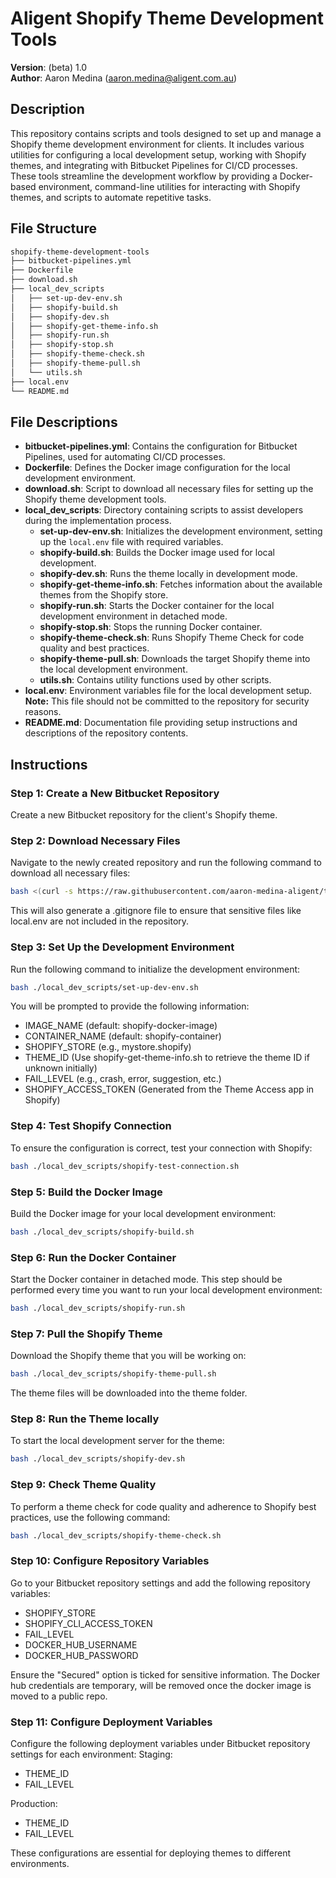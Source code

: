 # Aligent Shopify Theme Development Tools

**Version**: (beta) 1.0  
**Author**: Aaron Medina (aaron.medina@aligent.com.au)

## Description

This repository contains scripts and tools designed to set up and manage a Shopify theme development environment for clients. It includes various utilities for configuring a local development setup, working with Shopify themes, and integrating with Bitbucket Pipelines for CI/CD processes. These tools streamline the development workflow by providing a Docker-based environment, command-line utilities for interacting with Shopify themes, and scripts to automate repetitive tasks.

## File Structure

```bash
shopify-theme-development-tools
├── bitbucket-pipelines.yml
├── Dockerfile
├── download.sh
├── local_dev_scripts
│   ├── set-up-dev-env.sh
│   ├── shopify-build.sh
│   ├── shopify-dev.sh
│   ├── shopify-get-theme-info.sh
│   ├── shopify-run.sh
│   ├── shopify-stop.sh
│   ├── shopify-theme-check.sh
│   ├── shopify-theme-pull.sh
│   └── utils.sh
├── local.env
└── README.md
```

## File Descriptions

- **bitbucket-pipelines.yml**: Contains the configuration for Bitbucket Pipelines, used for automating CI/CD processes.
- **Dockerfile**: Defines the Docker image configuration for the local development environment.
- **download.sh**: Script to download all necessary files for setting up the Shopify theme development tools.
- **local_dev_scripts**: Directory containing scripts to assist developers during the implementation process.
  - **set-up-dev-env.sh**: Initializes the development environment, setting up the `local.env` file with required variables.
  - **shopify-build.sh**: Builds the Docker image used for local development.
  - **shopify-dev.sh**: Runs the theme locally in development mode.
  - **shopify-get-theme-info.sh**: Fetches information about the available themes from the Shopify store.
  - **shopify-run.sh**: Starts the Docker container for the local development environment in detached mode.
  - **shopify-stop.sh**: Stops the running Docker container.
  - **shopify-theme-check.sh**: Runs Shopify Theme Check for code quality and best practices.
  - **shopify-theme-pull.sh**: Downloads the target Shopify theme into the local development environment.
  - **utils.sh**: Contains utility functions used by other scripts.
- **local.env**: Environment variables file for the local development setup. **Note:** This file should not be committed to the repository for security reasons.
- **README.md**: Documentation file providing setup instructions and descriptions of the repository contents.

## Instructions

### Step 1: Create a New Bitbucket Repository

Create a new Bitbucket repository for the client's Shopify theme.

### Step 2: Download Necessary Files

Navigate to the newly created repository and run the following command to download all necessary files:

```bash
bash <(curl -s https://raw.githubusercontent.com/aaron-medina-aligent/test-shop-repo/main/download.sh)
```

This will also generate a .gitignore file to ensure that sensitive files like local.env are not included in the repository.

### Step 3: Set Up the Development Environment

Run the following command to initialize the development environment:

```bash
bash ./local_dev_scripts/set-up-dev-env.sh
```

You will be prompted to provide the following information:

- IMAGE_NAME (default: shopify-docker-image)
- CONTAINER_NAME (default: shopify-container)
- SHOPIFY_STORE (e.g., mystore.shopify)
- THEME_ID (Use shopify-get-theme-info.sh to retrieve the theme ID if unknown initially)
- FAIL_LEVEL (e.g., crash, error, suggestion, etc.)
- SHOPIFY_ACCESS_TOKEN (Generated from the Theme Access app in Shopify)

### Step 4: Test Shopify Connection

To ensure the configuration is correct, test your connection with Shopify:

```bash
bash ./local_dev_scripts/shopify-test-connection.sh
```

### Step 5: Build the Docker Image

Build the Docker image for your local development environment:
```bash
bash ./local_dev_scripts/shopify-build.sh
```

### Step 6: Run the Docker Container

Start the Docker container in detached mode. This step should be performed every time you want to run your local development environment:

```bash
bash ./local_dev_scripts/shopify-run.sh
```

### Step 7: Pull the Shopify Theme

Download the Shopify theme that you will be working on:

```bash
bash ./local_dev_scripts/shopify-theme-pull.sh
```

The theme files will be downloaded into the theme folder.

### Step 8: Run the Theme locally

To start the local development server for the theme:

```bash
bash ./local_dev_scripts/shopify-dev.sh
```

### Step 9: Check Theme Quality

To perform a theme check for code quality and adherence to Shopify best practices, use the following command:

```bash
bash ./local_dev_scripts/shopify-theme-check.sh
```

### Step 10: Configure Repository Variables

Go to your Bitbucket repository settings and add the following repository variables:

- SHOPIFY_STORE
- SHOPIFY_CLI_ACCESS_TOKEN
- FAIL_LEVEL
- DOCKER_HUB_USERNAME
- DOCKER_HUB_PASSWORD

Ensure the "Secured" option is ticked for sensitive information.
The Docker hub credentials are temporary, will be removed once the docker image is moved to a public repo.

### Step 11: Configure Deployment Variables

Configure the following deployment variables under Bitbucket repository settings for each environment:
Staging:
- THEME_ID
- FAIL_LEVEL

Production:

- THEME_ID
- FAIL_LEVEL

These configurations are essential for deploying themes to different environments.

